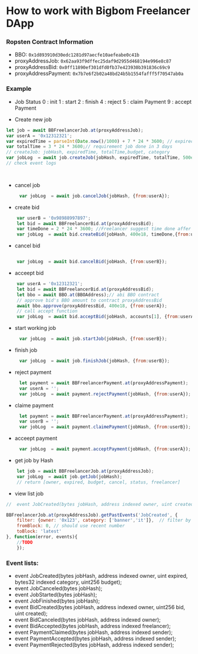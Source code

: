 # How to work with Bigbom Freelancer DApp

### Ropsten Contract Information 

* BBO: `0x1d893910d30edc1281d97aecfe10aefeabe0c41b`
* proxyAddressJob: `0x62aa93f9dffec25daf9d2955d468194e996e8c87`
* proxyAddressBid: `0x0ff11890ef301dfd0fb37e423930b391836c69c9`
* proxyAddressPayment: `0x7b7e6f2b02a48bd24b5b1554fafff5f70547ab0a`

### Example

* Job Status
	0 : init 
	1 : start 
	2 : finish 
	4 : reject
	5 : claim Payment
	9 : accept Payment

* Create new job

```javascript
let job = await BBFreelancerJob.at(proxyAddressJob);
var userA = '0x12312321';
var expiredTime = parseInt(Date.now()/1000) + 7 * 24 * 3600; // expired after 7 days
var totalTime = 3 * 24 * 3600;// requirement job done in 3 days 
// createJob: jobHash, expiredTime, totalTime,budget, category
var jobLog  = await job.createJob(jobHash, expiredTime, totalTime, 500e18, 'banner', {from:userA});
// check event logs

    
```

* cancel job 
```javascript
     var jobLog  = await job.cancelJob(jobHash, {from:userA});
```
* create bid

```javascript
    var userB = '0x98988997897';
    let bid = await BBFreelancerBid.at(proxyAddressBid);
    var timeDone = 2 * 24 * 3600; //Freelancer suggest time done affer 2 days
    var jobLog  = await bid.createBid(jobHash, 400e18, timeDone,{from:userB});
```

* cancel bid
```javascript

    var jobLog  = await bid.cancelBid(jobHash, {from:userB});
```

* acceept bid
```javascript
	var userA = '0x12312321';
    let bid = await BBFreelancerBid.at(proxyAddressBid);
    let bbo = await BBO.at(BBOAddress);// abi BBO contract
    // approve bid's BBO amount to contract proxyAddressBid
    await bbo.approve(proxyAddressBid, 400e18, {from:userA});
    // call accept function
    var jobLog  = await bid.acceptBid(jobHash, accounts[1], {from:userA});
```
* start working job
```javascript
     var jobLog  = await job.startJob(jobHash, {from:userB});
```
* finish job
```javascript
     var jobLog  = await job.finishJob(jobHash, {from:userB});
```
* reject payment
```javascript
     let payment = await BBFreelancerPayment.at(proxyAddressPayment);
     var userA = '';
     var jobLog  = await payment.rejectPayment(jobHash, {from:userA});
```
* claime payment
```javascript
     let payment = await BBFreelancerPayment.at(proxyAddressPayment);
     var userB = '';
     var jobLog  = await payment.claimePayment(jobHash, {from:userB});
```
* acceept payment
```javascript
     var jobLog  = await payment.acceptPayment(jobHash, {from:userA});
```
* get job by Hash
```javascript
    let job = await BBFreelancerJob.at(proxyAddressJob);
    var jobLog  = await job.getJob(jobHash);
    // return [owner, expired, budget, cancel, status, freelancer]
```

* view list job

```javascript
//  event JobCreated(bytes jobHash, address indexed owner, uint created, string category);

BBFreelancerJob.at(proxyAddressJob).getPastEvents('JobCreated', {
    filter: {owner: '0x123', category: ['banner','it']},  // filter by owner, category
    fromBlock: 0, // should use recent number
    toBlock: 'latest'
}, function(error, events){
	//TODO
	});
```

### Event lists:

- event JobCreated(bytes jobHash, address indexed owner, uint expired, bytes32 indexed category, uint256  budget);
- event JobCanceled(bytes jobHash);
- event JobStarted(bytes jobHash);
- event JobFinished(bytes jobHash);
- event BidCreated(bytes jobHash, address indexed owner, uint256 bid, uint created);
- event BidCanceled(bytes jobHash, address indexed owner);
- event BidAccepted(bytes jobHash, address indexed freelancer);
- event PaymentClaimed(bytes jobHash, address indexed sender);
- event PaymentAccepted(bytes jobHash, address indexed sender);
- event PaymentRejected(bytes jobHash, address indexed sender);
